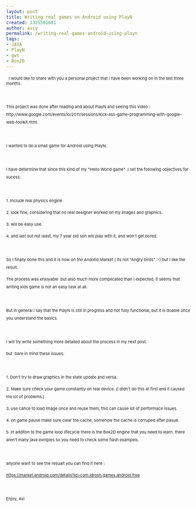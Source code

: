 ```yaml
---
layout: post
title: Writing real games on Android using PlayN
created: 1325501681
author: aviy
permalink: /writing-real-games-android-using-playn
tags:
- JAVA
- PlayN
- gwt
- Box2D
---
```

<p>&nbsp;<span style="font-size: 11px; ">&nbsp;﻿I would like to share with you a personal project that i have been working on in the last three months.&nbsp;</span></p>
<div style="font-size: 11px; line-height: 17px; ">
<p style="line-height: 21px; ">&nbsp;</p>
<p style="line-height: 21px; ">This project was done after reading and about PlayN and seeing this video : http://www.google.com/events/io/2011/sessions/kick-ass-game-programming-with-google-web-toolkit.html.</p>
<p style="line-height: 21px; ">&nbsp;</p>
<p style="line-height: 21px; ">I wanted to do a small game for Android using PlayN.</p>
<p style="line-height: 21px; ">&nbsp;</p>
<p style="line-height: 21px; ">I have determine that since this kind of my &quot;Hello World game&quot; ,I set the following objectives for sucess:</p>
<p style="line-height: 21px; ">&nbsp;</p>
<p style="line-height: 21px; ">1. Include real physics engine.&nbsp;</p>
<p style="line-height: 21px; ">2. look fine, considering that no real designer worked on my images and graphics.</p>
<p style="line-height: 21px; ">3. will be easy use.</p>
<p style="line-height: 21px; ">4. and last but not least, my 7 year old son will play with it, and won't get bored.</p>
<p style="line-height: 21px; ">&nbsp;</p>
<p style="line-height: 21px; ">So I finally done this and it is now on the Andotid Market ( its not &quot;Angry birds&quot; :-) but I like the result.</p>
<p style="line-height: 21px; ">The process was enjoyable &nbsp;but also much more complicated than I expected, it seems that writing kids game is not an easy task at all.</p>
<p style="line-height: 21px; ">&nbsp;</p>
<p style="line-height: 21px; ">But in general i say that the PlayN is still in progress and not fully functional,&nbsp;but it is doable once you understand the basics. &nbsp;</p>
<p style="line-height: 21px; ">&nbsp;</p>
<p style="line-height: 21px; ">I will try write something more detailed about the process in my next post.</p>
<p style="line-height: 21px; ">but &nbsp;bare&nbsp;in mind these issues:</p>
<p style="line-height: 21px; ">&nbsp;</p>
<p style="line-height: 21px; ">1. Don't try to draw graphics in the state update and versa.&nbsp;</p>
<p style="line-height: 21px; ">2. Make sure check your game constantly on real device. (i didn't do this at first and it caused me lot of problems.)</p>
<p style="line-height: 21px; ">3. use cahce to load Image once and reuse them, this can cause lot of performace issues.</p>
<p style="line-height: 21px; ">4. on game pause make sure clear the cache, somehow the cache is corruped after pasue.</p>
<p style="line-height: 21px; ">5. In additon to the game loop lifecycle there is the Box2D engine that you need to learn. there aren't many java exmples so you need to check some flash exampels.</p>
<p style="line-height: 21px; ">&nbsp;</p>
<p style="line-height: 21px; ">anyone want to see the resualt you can find it here :</p>
<p style="line-height: 21px; "><a href="https://market.android.com/details?id=com.idrosh.games.android.free">https://market.android.com/details?id=com.idrosh.games.android.free</a></p>
<p style="line-height: 21px; ">&nbsp;</p>
<p style="line-height: 21px; ">Enjoy, Avi</p>
<p style="line-height: 21px; ">&nbsp;</p>
<p style="line-height: 21px; ">&nbsp;</p>
<p style="line-height: 21px; ">&nbsp;</p>
<p style="line-height: 21px; ">&nbsp;</p>
<p style="line-height: 21px; ">&nbsp;</p>
<p style="line-height: 21px; ">&nbsp;</p>
</div>
